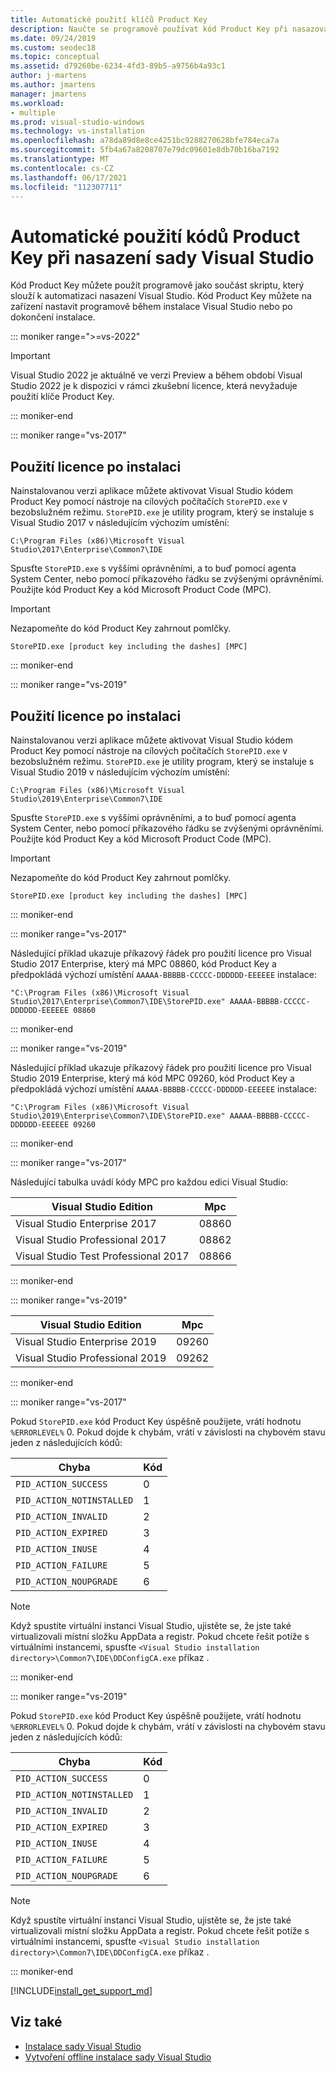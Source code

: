 ```yaml
---
title: Automatické použití klíčů Product Key
description: Naučte se programově používat kód Product Key při nasazování Visual Studio.
ms.date: 09/24/2019
ms.custom: seodec18
ms.topic: conceptual
ms.assetid: d79260be-6234-4fd3-89b5-a9756b4a93c1
author: j-martens
ms.author: jmartens
manager: jmartens
ms.workload:
- multiple
ms.prod: visual-studio-windows
ms.technology: vs-installation
ms.openlocfilehash: a78da89d8e8ce4251bc9288270628bfe784eca7a
ms.sourcegitcommit: 5fb4a67a8208707e79dc09601e8db70b16ba7192
ms.translationtype: MT
ms.contentlocale: cs-CZ
ms.lasthandoff: 06/17/2021
ms.locfileid: "112307711"
---
```

# <a name="automatically-apply-product-keys-when-deploying-visual-studio"></a>Automatické použití kódů Product Key při nasazení sady Visual Studio

Kód Product Key můžete použít programově jako součást skriptu, který slouží k automatizaci nasazení Visual Studio. Kód Product Key můžete na zařízení nastavit programově během instalace Visual Studio nebo po dokončení instalace.

::: moniker range=">=vs-2022"

> [!IMPORTANT]
> Visual Studio 2022 je aktuálně ve verzi Preview a během období Visual Studio 2022 je k dispozici v rámci zkušební licence, která nevyžaduje použití klíče Product Key.

::: moniker-end

::: moniker range="vs-2017"

## <a name="apply-the-license-after-installation"></a>Použití licence po instalaci

Nainstalovanou verzi aplikace můžete aktivovat Visual Studio kódem Product Key pomocí nástroje na cílových počítačích `StorePID.exe` v bezobslužném režimu. `StorePID.exe` je utility program, který se instaluje s Visual Studio 2017 v následujícím výchozím umístění:

```shell
C:\Program Files (x86)\Microsoft Visual Studio\2017\Enterprise\Common7\IDE
```

 Spusťte `StorePID.exe` s vyššími oprávněními, a to buď pomocí agenta System Center, nebo pomocí příkazového řádku se zvýšenými oprávněními. Použijte kód Product Key a kód Microsoft Product Code (MPC).

>[!IMPORTANT]
> Nezapomeňte do kód Product Key zahrnout pomlčky.

 ```shell
 StorePID.exe [product key including the dashes] [MPC]
 ```

::: moniker-end

::: moniker range="vs-2019"

## <a name="apply-the-license-after-installation"></a>Použití licence po instalaci

Nainstalovanou verzi aplikace můžete aktivovat Visual Studio kódem Product Key pomocí nástroje na cílových počítačích `StorePID.exe` v bezobslužném režimu. `StorePID.exe` je utility program, který se instaluje s Visual Studio 2019 v následujícím výchozím umístění:

```shell
C:\Program Files (x86)\Microsoft Visual Studio\2019\Enterprise\Common7\IDE
```

 Spusťte `StorePID.exe` s vyššími oprávněními, a to buď pomocí agenta System Center, nebo pomocí příkazového řádku se zvýšenými oprávněními. Použijte kód Product Key a kód Microsoft Product Code (MPC).

>[!IMPORTANT]
> Nezapomeňte do kód Product Key zahrnout pomlčky.

 ```shell
 StorePID.exe [product key including the dashes] [MPC]
 ```

::: moniker-end

::: moniker range="vs-2017"

Následující příklad ukazuje příkazový řádek pro použití licence pro Visual Studio 2017 Enterprise, který má MPC 08860, kód Product Key a předpokládá výchozí umístění `AAAAA-BBBBB-CCCCC-DDDDDD-EEEEEE` instalace:

```shell
"C:\Program Files (x86)\Microsoft Visual Studio\2017\Enterprise\Common7\IDE\StorePID.exe" AAAAA-BBBBB-CCCCC-DDDDDD-EEEEEE 08860
```

::: moniker-end

::: moniker range="vs-2019"

Následující příklad ukazuje příkazový řádek pro použití licence pro Visual Studio 2019 Enterprise, který má kód MPC 09260, kód Product Key a předpokládá výchozí umístění `AAAAA-BBBBB-CCCCC-DDDDDD-EEEEEE` instalace:

```shell
"C:\Program Files (x86)\Microsoft Visual Studio\2019\Enterprise\Common7\IDE\StorePID.exe" AAAAA-BBBBB-CCCCC-DDDDDD-EEEEEE 09260
```

::: moniker-end

::: moniker range="vs-2017"

 Následující tabulka uvádí kódy MPC pro každou edici Visual Studio:

| Visual Studio Edition                | Mpc   |
|--------------------------------------|-------|
| Visual Studio Enterprise 2017        | 08860 |
| Visual Studio Professional 2017      | 08862 |
| Visual Studio Test Professional 2017 | 08866 |

::: moniker-end

::: moniker range="vs-2019"

| Visual Studio Edition                | Mpc   |
|--------------------------------------|-------|
| Visual Studio Enterprise 2019        | 09260 |
| Visual Studio Professional 2019      | 09262 |

::: moniker-end

::: moniker range="vs-2017"

Pokud `StorePID.exe` kód Product Key úspěšně použijete, vrátí hodnotu `%ERRORLEVEL%` 0. Pokud dojde k chybám, vrátí v závislosti na chybovém stavu jeden z následujících kódů:

| Chyba                     | Kód |
|---------------------------|------|
| `PID_ACTION_SUCCESS`      | 0    |
| `PID_ACTION_NOTINSTALLED` | 1    |
| `PID_ACTION_INVALID`      | 2    |
| `PID_ACTION_EXPIRED`      | 3    |
| `PID_ACTION_INUSE`        | 4    |
| `PID_ACTION_FAILURE`      | 5    |
| `PID_ACTION_NOUPGRADE`    | 6    |

> [!NOTE]
> Když spustíte virtuální instanci Visual Studio, ujistěte se, že jste také virtualizovali místní složku AppData a registr. Pokud chcete řešit potíže s virtuálními instancemi, spusťte `<Visual Studio installation directory>\Common7\IDE\DDConfigCA.exe` příkaz .  

::: moniker-end

::: moniker range="vs-2019"

Pokud `StorePID.exe` kód Product Key úspěšně použijete, vrátí hodnotu `%ERRORLEVEL%` 0. Pokud dojde k chybám, vrátí v závislosti na chybovém stavu jeden z následujících kódů:

| Chyba                     | Kód |
|---------------------------|------|
| `PID_ACTION_SUCCESS`      | 0    |
| `PID_ACTION_NOTINSTALLED` | 1    |
| `PID_ACTION_INVALID`      | 2    |
| `PID_ACTION_EXPIRED`      | 3    |
| `PID_ACTION_INUSE`        | 4    |
| `PID_ACTION_FAILURE`      | 5    |
| `PID_ACTION_NOUPGRADE`    | 6    |

> [!NOTE]
> Když spustíte virtuální instanci Visual Studio, ujistěte se, že jste také virtualizovali místní složku AppData a registr. Pokud chcete řešit potíže s virtuálními instancemi, spusťte `<Visual Studio installation directory>\Common7\IDE\DDConfigCA.exe` příkaz .  

::: moniker-end

[!INCLUDE[install_get_support_md](includes/install_get_support_md.md)]

## <a name="see-also"></a>Viz také

* [Instalace sady Visual Studio](../install/install-visual-studio.md)
* [Vytvoření offline instalace sady Visual Studio](../install/create-an-offline-installation-of-visual-studio.md)